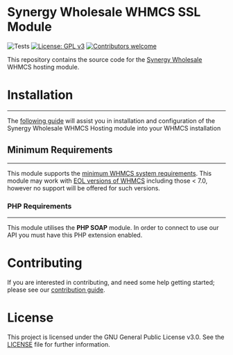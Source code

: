 # Synergy Wholesale WHMCS SSL Module

![Tests](https://github.com/synergywholesale/whmcs-ssl-module/workflows/Tests/badge.svg?branch=master&event=push)
[![License: GPL v3](https://img.shields.io/badge/License-GPLv3-blue.svg)](LICENSE)
[![Contributors welcome](https://img.shields.io/badge/Contributors-welcome-brightgreen.svg)](https://github.com/synergywholesale/whmcs-ssl-module/blob/master/CONTRIBUTING.md)

This repository contains the source code for the [Synergy Wholesale](https://synergywholesale.com/) WHMCS hosting module.

# Installation
---
The [following guide](https://synergywholesale.com/faq/article/installing-the-whmcs-ssl-module/) will assist you in installation and configuration of the Synergy Wholesale WHMCS Hosting module into your WHMCS installation

## Minimum Requirements
---
This module supports the [minimum WHMCS system requirements](https://docs.whmcs.com/System_Requirements). This module may work with [EOL versions of WHMCS](https://docs.whmcs.com/Long_Term_Support#WHMCS_Version_.26_LTS_Schedule) including those < 7.0, however no support will be offered for such versions.

### PHP Requirements
---
This module utilises the **PHP SOAP** module. In order to connect to use our API you must have this PHP extension enabled.
  

# Contributing
If you are interested in contributing, and need some help getting started; please see our [contribution guide](CONTRIBUTING.md).

# License
This project is licensed under the GNU General Public License v3.0. See the [LICENSE](LICENSE) file for further information.
